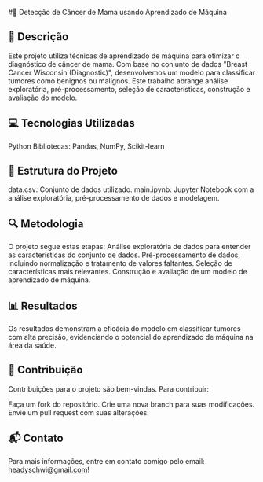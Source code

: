 #🧬 Detecção de Câncer de Mama usando Aprendizado de Máquina

## 📝 Descrição
Este projeto utiliza técnicas de aprendizado de máquina para otimizar o diagnóstico de câncer de mama. Com base no conjunto de dados "Breast Cancer Wisconsin (Diagnostic)", desenvolvemos um modelo para classificar tumores como benignos ou malignos. Este trabalho abrange análise exploratória, pré-processamento, seleção de características, construção e avaliação do modelo.

## 💻 Tecnologias Utilizadas
Python
Bibliotecas: Pandas, NumPy, Scikit-learn

## 📂 Estrutura do Projeto
data.csv: Conjunto de dados utilizado.
main.ipynb: Jupyter Notebook com a análise exploratória, pré-processamento de dados e modelagem.

## 🔍 Metodologia

O projeto segue estas etapas:
Análise exploratória de dados para entender as características do conjunto de dados.
Pré-processamento de dados, incluindo normalização e tratamento de valores faltantes.
Seleção de características mais relevantes.
Construção e avaliação de um modelo de aprendizado de máquina.

## 📊 Resultados
Os resultados demonstram a eficácia do modelo em classificar tumores com alta precisão, evidenciando o potencial do aprendizado de máquina na área da saúde.

## 👐 Contribuição
Contribuições para o projeto são bem-vindas. Para contribuir:

Faça um fork do repositório.
Crie uma nova branch para suas modificações.
Envie um pull request com suas alterações.

## 📬 Contato
Para mais informações, entre em contato comigo pelo email: headyschwi@gmail.com!
